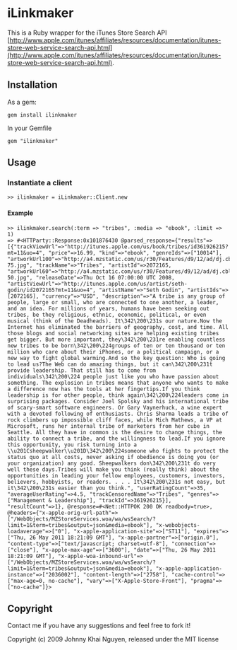 # iLinkmaker

This is a Ruby wrapper for the iTunes Store Search API [http://www.apple.com/itunes/affiliates/resources/documentation/itunes-store-web-service-search-api.html](http://www.apple.com/itunes/affiliates/resources/documentation/itunes-store-web-service-search-api.html).

## Installation

As a gem:

    gem install ilinkmaker

In your Gemfile

    gem "ilinkmaker"
    
## Usage

### Instantiate a client

    >> ilinkmaker = iLinkmaker::Client.new
    
#### Example

    >> ilinkmaker.search(:term => "tribes", :media => "ebook", :limit => 1)
    => #<HTTParty::Response:0x101876430 @parsed_response={"results"=>[{"trackViewUrl"=>"http://itunes.apple.com/us/book/tribes/id361926215?mt=11&uo=4", "price"=>16.99, "kind"=>"ebook", "genreIds"=>["10014"], "artworkUrl100"=>"http://a4.mzstatic.com/us/r30/Features/d9/12/ad/dj.cbleznyd.100x100-75.jpg", "trackName"=>"Tribes", "artistId"=>2072165, "artworkUrl60"=>"http://a4.mzstatic.com/us/r30/Features/d9/12/ad/dj.cbleznyd.60x60-50.jpg", "releaseDate"=>Thu Oct 16 07:00:00 UTC 2008, "artistViewUrl"=>"http://itunes.apple.com/us/artist/seth-godin/id2072165?mt=11&uo=4", "artistName"=>"Seth Godin", "artistIds"=>[2072165], "currency"=>"USD", "description"=>"A tribe is any group of people, large or small, who are connected to one another, a leader, and an idea. For millions of years, humans have been seeking out tribes, be they religious, ethnic, economic, political, or even musical (think of the Deadheads). It\342\200\231s our nature.Now the Internet has eliminated the barriers of geography, cost, and time. All those blogs and social networking sites are helping existing tribes get bigger. But more important, they\342\200\231re enabling countless new tribes to be born\342\200\224groups of ten or ten thousand or ten million who care about their iPhones, or a political campaign, or a new way to fight global warming.And so the key question: Who is going to lead us?The Web can do amazing things, but it can\342\200\231t provide leadership. That still has to come from individuals\342\200\224 people just like you who have passion about something. The explosion in tribes means that anyone who wants to make a difference now has the tools at her fingertips.If you think leadership is for other people, think again\342\200\224leaders come in surprising packages. Consider Joel Spolsky and his international tribe of scary-smart software engineers. Or Gary Vaynerhuck, a wine expert with a devoted following of enthusiasts. Chris Sharma leads a tribe of rock climbers up impossible cliff faces, while Mich Mathews, a VP at Microsoft, runs her internal tribe of marketers from her cube in Seattle. All they have in common is the desire to change things, the ability to connect a tribe, and the willingness to lead.If you ignore this opportunity, you risk turning into a \\u201Csheepwalker\\u201D\342\200\224someone who fights to protect the status quo at all costs, never asking if obedience is doing you (or your organization) any good. Sheepwalkers don\342\200\231t do very well these days.Tribes will make you think (really think) about the opportunities in leading your fellow employees, customers, investors, believers, hobbyists, or readers. . . . It\342\200\231s not easy, but it\342\200\231s easier than you think.", "userRatingCount"=>35, "averageUserRating"=>4.5, "trackCensoredName"=>"Tribes", "genres"=>["Management & Leadership"], "trackId"=>361926215}], "resultCount"=>1}, @response=#<Net::HTTPOK 200 OK readbody=true>, @headers={"x-apple-orig-url-path"=>["/WebObjects/MZStoreServices.woa/wa/wsSearch/?limit=1&term=tribes&output=json&media=ebook"], "x-webobjects-loadaverage"=>["0"], "x-apple-application-site"=>["ST11"], "expires"=>["Thu, 26 May 2011 18:21:09 GMT"], "x-apple-partner"=>["origin.0"], "content-type"=>["text/javascript; charset=utf-8"], "connection"=>["close"], "x-apple-max-age"=>["3600"], "date"=>["Thu, 26 May 2011 18:21:09 GMT"], "x-apple-woa-inbound-url"=>["/WebObjects/MZStoreServices.woa/wa/wsSearch/?limit=1&term=tribes&output=json&media=ebook"], "x-apple-application-instance"=>["2036002"], "content-length"=>["2758"], "cache-control"=>["max-age=0, no-cache"], "vary"=>["X-Apple-Store-Front"], "pragma"=>["no-cache"]}>

## Copyright

Contact me if you have any suggestions and feel free to fork it!

Copyright (c) 2009 Johnny Khai Nguyen, released under the MIT license
